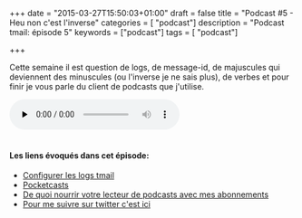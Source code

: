 +++
date = "2015-03-27T15:50:03+01:00"
draft = false
title = "Podcast #5 - Heu non c'est l'inverse"
categories = [ "podcast"]
description = "Podcast tmail: épisode 5"
keywords = ["podcast"]
tags = [ "podcast"]

+++

Cette semaine il est question de logs, de message-id, de majuscules qui deviennent des minuscules (ou l'inverse je ne sais plus), de verbes et pour finir je vous parle du client de podcasts que j'utilise.

<div class="player">
    <audio controls preload="none">
        <!-- Audio files -->
        <source src="http://podcasts.toorop.fr/tmail/ep5.mp3" type="audio/mp3">
        <!-- Fallback for browsers that don't support the <audio> element -->
        <div>
            <a href="http://podcasts.toorop.fr/tmail/ep5.mp3">Download</a>
        </div>
    </audio>
</div>
<br>

<!--more-->

#### Les liens évoqués dans cet épisode:

<ul>
<li><a href="/doc/logs/" title="configuration des logs du serveur SMTP tmail">Configurer les logs tmail</a></li>
<li><a href="http://www.shiftyjelly.com/pocketcasts" title="Pocketcasts: application pour lire vos podcasts">Pocketcasts</a></li>
<li><a href="https://raw.githubusercontent.com/Toorop/My-subscribed-podcasts/master/podcasts_opml.xml" target="_blank">De quoi nourrir votre lecteur de podcasts avec mes abonnements</a></li>

<li><a href="https://twitter.com/poroot" title="Toorop sur twitter" target="_blank">Pour me suivre sur twitter c'est ici</a></li></ul> 
